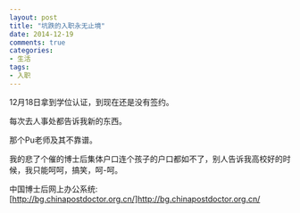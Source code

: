 ```yaml
---
layout: post
title: "坑跌的入职永无止境"
date: 2014-12-19
comments: true
categories: 
- 生活
tags:
- 入职
---
```


12月18日拿到学位认证，到现在还是没有签约。

每次去人事处都告诉我新的东西。

那个Pu老师及其不靠谱。

我的悲了个催的博士后集体户口连个孩子的户口都如不了，别人告诉我高校好的时候，我只能呵呵，搞笑，呵-呵。

中国博士后网上办公系统: [http://bg.chinapostdoctor.org.cn/]http://bg.chinapostdoctor.org.cn/


